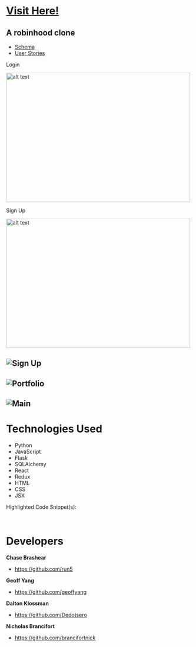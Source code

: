 # [Visit Here!](https://robinhood-aa.herokuapp.com/)
 ## A robinhood clone
   * [Schema](https://github.com/brancifortnick/RobinCould/wiki/Database-Schema)
   * [User Stories](https://github.com/brancifortnick/RobinCould/wiki/User-Stories)
   
   
 Login

<img src="https://i.gyazo.com/298fa426462efce84d632b3b36d60d0a.jpg" alt="alt text" width="500" height="350"> 

Sign Up 

<img src="https://gyazo.com/69791253144626a93731f735414ecbc7.jpeg" alt="alt text" width="500" height="350">

## ![Sign Up](https://gyazo.com/69791253144626a93731f735414ecbc7.jpeg)

## ![Portfolio](https://gyazo.com/28579c7e101c7f8ba72960d706172ff7.jpeg)

## ![Main](https://gyazo.com/ddcec724ee2f0b627f94272903ce1d62.jpeg)

# Technologies Used
 - Python
 - JavaScript
 - Flask
 - SQLAlchemy
 - React
 - Redux
 - HTML
 - CSS
 - JSX

Highlighted Code Snippet(s):

```javascript



```

# Developers

 **Chase Brashear**
  * https://github.com/run5

 **Geoff Yang**
  * https://github.com/geoffyang

 **Dalton Klossman**
  * https://github.com/Dedotsero

 **Nicholas Brancifort**
  * https://github.com/brancifortnick


